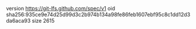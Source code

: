 version https://git-lfs.github.com/spec/v1
oid sha256:935ce9e74d25d99d3c2b974b134a98fe86feb1607ebf95c8c1dd12d3da6aca93
size 2615
